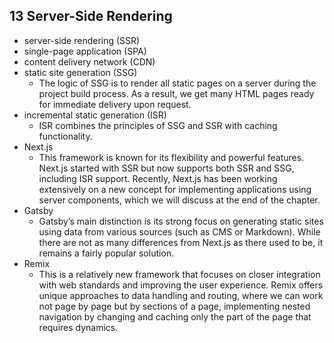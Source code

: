 ## 13 Server-Side Rendering
- server-side rendering (SSR)
- single-page application (SPA)
- content delivery network (CDN)
- static site generation (SSG)
	- The logic of SSG is to render all static pages on a server during the project build process. As a result, we get many HTML pages ready for immediate delivery upon request.
- incremental static generation (ISR)
	- ISR combines the principles of SSG and SSR with caching functionality.
- Next.js
	- This framework is known for its flexibility and powerful features. Next.js started with SSR but now supports both SSR and SSG, including ISR support. Recently, Next.js has been working extensively on a new concept for implementing applications using server components, which we will discuss at the end of the chapter.
- Gatsby
	- Gatsby’s main distinction is its strong focus on generating static sites using data from various sources (such as CMS or Markdown). While there are not as many differences from Next.js as there used to be, it remains a fairly popular solution.
- Remix
	- This is a relatively new framework that focuses on closer integration with web standards and improving the user experience. Remix offers unique approaches to data handling and routing, where we can work not page by page but by sections of a page, implementing nested navigation by changing and caching only the part of the page that requires dynamics.